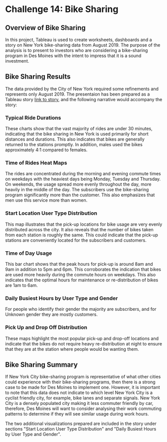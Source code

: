 # Challenge 14: Bike Sharing

## Overview of Bike Sharing
In this project, Tableau is used to create worksheets, dashboards and a story on New York bike-sharing data from August 2019. The purpose of the analysis is to present to investors who are considering a bike-sharing program in Des Moines with the intent to impress that it is a sound investment.
## Bike Sharing Results

The data provided by the City of New York required some refinements and represents only August 2019. The presentaion has been prepared as a Tableau story [link to story](https://public.tableau.com/profile/hala6514#!/vizhome/Challenge14_16173215654330/Bike-SharingStory?publish=yes), and the following narrative would accompany the story:
### Typical Ride Durations
These charts show that the vast majority of rides are under 30 minutes, indicating that the bike sharing in New York is used primarily for short distances and durations. This also indicates that bikes are generally returned to the stations promptly. In addition, males used the bikes approximately 4:1 compared to females.
[](https://github.com/Hala-INTJ/Bike_Sharing/blob/main/Images/Typical%20Ride%20Durations.png)
### Time of Rides Heat Maps
The rides are concentrated during the morning and evening commute times on weekdays with the heaviest days being Monday, Tuesday and Thursday. On weekends, the usage spread more evenly throughout the day, more heavily in the middle of the day. The subscribers use the bike-sharing program significantly more than the customer. This also emphasizes that men use this service more than women. 
[](https://github.com/Hala-INTJ/Bike_Sharing/blob/main/Images/Time%20of%20Rides%20Heat%20Maps.png)
### Start Location User Type Distribution
This map illustrates that the pick-up locations for bike usage are very evenly distributed across the city. It also reveals that the number of bikes taken from each station is roughly the same. This could indicate that the pick-up stations are conveniently located for the subscribers and customers.
[](https://github.com/Hala-INTJ/Bike_Sharing/blob/main/Images/Start%20Location%20User%20Type%20Distribution.png)
### Time of Day Usage
This bar chart shows that the peak hours for pick-up is around 8am and 9am in addition to 5pm and 6pm. This corroborates the indication that bikes are used more heavily during the commute hours on weekdays. This also indicates that the optimal hours for maintenance or re-distribution of bikes are 1am to 6am. 
[](https://github.com/Hala-INTJ/Bike_Sharing/blob/main/Images/Time%20of%20Day%20Usage.png)
### Daily Busiest Hours by User Type and Gender
For people who identify their gender the majority are subscribers, and for Unknown gender they are mostly customers. 
[](https://github.com/Hala-INTJ/Bike_Sharing/blob/main/Images/Daily%20Busiest%20Hours%20by%20User%20Type%20and%20Gender.png)
### Pick Up and Drop Off Distribution
These maps highlight the most popular pick-up and drop-off locations and indicate that the bikes do not require heavy re-distribution at night to ensure that they are at the station where people would be wanting them.
[](https://github.com/Hala-INTJ/Bike_Sharing/blob/main/Images/Pick%20Up%20and%20Drop%20Off%20Distribution.png)
## Bike Sharing Summary

If New York City bike-sharing program is representative of what other cities could experience with their bike-sharing programs, then there is a strong case to be made for Des Moines to implement one. However, it is important to note that this data does not indicate to which level New York City is a cyclist friendly city, for example, bike lanes and separate signals. New York City is a densely populated city making it less commuter friendly by car, therefore, Des Moines will want to consider analysing their work commuting patterns to determine if they will see similar usage during work hours. 

The two additional visualizations prepared are included in the story under sections "Start Location User Type Distribution" and "Daily Busiest Hours by User Type and Gender". 